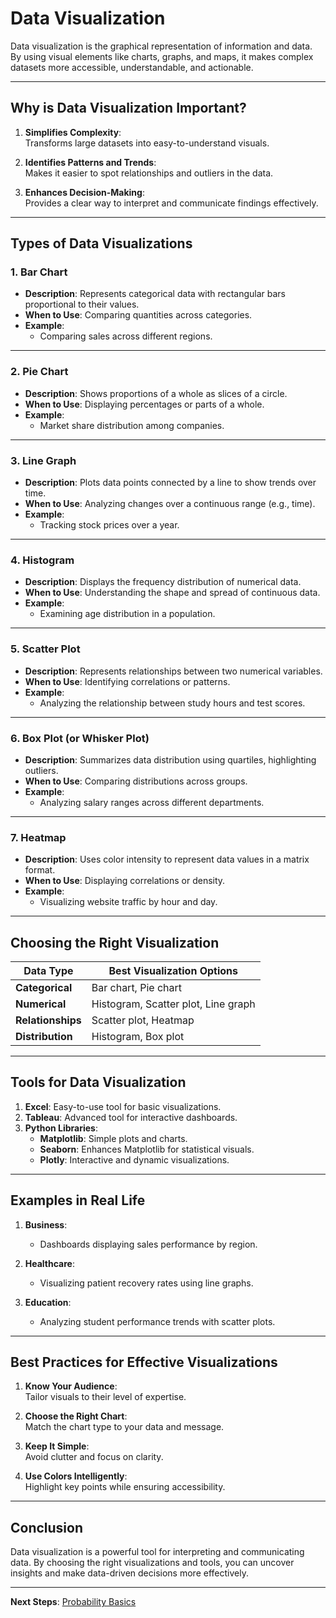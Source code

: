 # Data Visualization

Data visualization is the graphical representation of information and data. By using visual elements like charts, graphs, and maps, it makes complex datasets more accessible, understandable, and actionable.

---

## Why is Data Visualization Important?

1. **Simplifies Complexity**:  
   Transforms large datasets into easy-to-understand visuals.  

2. **Identifies Patterns and Trends**:  
   Makes it easier to spot relationships and outliers in the data.  

3. **Enhances Decision-Making**:  
   Provides a clear way to interpret and communicate findings effectively.

---

## Types of Data Visualizations

### 1. **Bar Chart**

- **Description**: Represents categorical data with rectangular bars proportional to their values.  
- **When to Use**: Comparing quantities across categories.  
- **Example**:  
   - Comparing sales across different regions.

---

### 2. **Pie Chart**

- **Description**: Shows proportions of a whole as slices of a circle.  
- **When to Use**: Displaying percentages or parts of a whole.  
- **Example**:
   - Market share distribution among companies.

---

### 3. **Line Graph**

- **Description**: Plots data points connected by a line to show trends over time.  
- **When to Use**: Analyzing changes over a continuous range (e.g., time).  
- **Example**:  
   - Tracking stock prices over a year.

---

### 4. **Histogram**

- **Description**: Displays the frequency distribution of numerical data.  
- **When to Use**: Understanding the shape and spread of continuous data.  
- **Example**:  
   - Examining age distribution in a population.

---

### 5. **Scatter Plot**

- **Description**: Represents relationships between two numerical variables.  
- **When to Use**: Identifying correlations or patterns.  
- **Example**:  
   - Analyzing the relationship between study hours and test scores.

---

### 6. **Box Plot (or Whisker Plot)**

- **Description**: Summarizes data distribution using quartiles, highlighting outliers.  
- **When to Use**: Comparing distributions across groups.  
- **Example**:  
   - Analyzing salary ranges across different departments.

---

### 7. **Heatmap**

- **Description**: Uses color intensity to represent data values in a matrix format.  
- **When to Use**: Displaying correlations or density.  
- **Example**:  
   - Visualizing website traffic by hour and day.

---

## Choosing the Right Visualization

| Data Type         | Best Visualization Options          |
|-------------------|-------------------------------------|
| **Categorical**   | Bar chart, Pie chart                |
| **Numerical**     | Histogram, Scatter plot, Line graph |
| **Relationships** | Scatter plot, Heatmap               |
| **Distribution**  | Histogram, Box plot                 |

---

## Tools for Data Visualization

1. **Excel**: Easy-to-use tool for basic visualizations.  
2. **Tableau**: Advanced tool for interactive dashboards.  
3. **Python Libraries**:  
   - **Matplotlib**: Simple plots and charts.  
   - **Seaborn**: Enhances Matplotlib for statistical visuals.  
   - **Plotly**: Interactive and dynamic visualizations.  

---

## Examples in Real Life

1. **Business**:  
   - Dashboards displaying sales performance by region.  

2. **Healthcare**:  
   - Visualizing patient recovery rates using line graphs.  

3. **Education**:  
   - Analyzing student performance trends with scatter plots.

---

## Best Practices for Effective Visualizations

1. **Know Your Audience**:  
   Tailor visuals to their level of expertise.  

2. **Choose the Right Chart**:  
   Match the chart type to your data and message.  

3. **Keep It Simple**:  
   Avoid clutter and focus on clarity.  

4. **Use Colors Intelligently**:  
   Highlight key points while ensuring accessibility.  

---

## Conclusion

Data visualization is a powerful tool for interpreting and communicating data. By choosing the right visualizations and tools, you can uncover insights and make data-driven decisions more effectively.

---

**Next Steps**: [Probability Basics](../03.%20Probability/1.%20Probability%20Basics.md)
